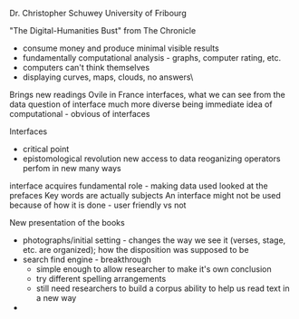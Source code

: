 Dr. Christopher Schuwey 
University of Fribourg 

"The Digital-Humanities Bust" from The Chronicle
* consume money and produce minimal visible results
* fundamentally computational analysis - graphs, computer rating, etc. 
* computers can't think themselves
* displaying curves, maps, clouds, no answers\

Brings new readings
Ovile in France
interfaces, what we can see from the data
question of interface much more diverse
being immediate idea of computational - obvious of interfaces

Interfaces 
* critical point
* epistomological revolution
new access to data
reoganizing operators
perfom in new many ways

interface acquires fundamental role - making data used
looked at the prefaces
Key words are actually subjects
An interface might not be used because of how it is done - user friendly vs not

New presentation of the books
* photographs/initial setting - changes the way we see it (verses, stage, etc. are organized); how the disposition was supposed to be 
* search find engine - breakthrough 
  * simple enough to allow researcher to make it's own conclusion
  * try different spelling arrangements 
  * still need researchers to build a corpus 
 ability to help us read text in a new way
 * 

